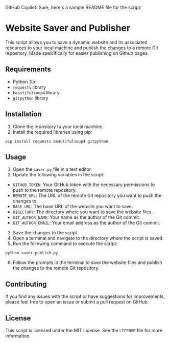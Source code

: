 GitHub Copilot: Sure, here's a sample README file for the script:

# Website Saver and Publisher

This script allows you to save a dynamic website and its associated resources to your local machine and publish the changes to a remote Git repository. Made speicifically for easier publishing on Github pages. 

## Requirements

- Python 3.x
- `requests` library
- `beautifulsoup4` library
- `gitpython` library

## Installation

1. Clone the repository to your local machine.
2. Install the required libraries using pip:

```
pip install requests beautifulsoup4 gitpython
```

## Usage

1. Open the `saver.py` file in a text editor.
2. Update the following variables in the script:

- `GITHUB_TOKEN`: Your GitHub token with the necessary permissions to push to the remote repository.
- `REMOTE_URL`: The URL of the remote Git repository you want to push the changes to.
- `BASE_URL`: The base URL of the website you want to save.
- `DIRECTORY`: The directory where you want to save the website files.
- `GIT_AUTHOR_NAME`: Your name as the author of the Git commit.
- `GIT_AUTHOR_EMAIL`: Your email address as the author of the Git commit.

3. Save the changes to the script.
4. Open a terminal and navigate to the directory where the script is saved.
5. Run the following command to execute the script:

```
python saver_publish.py
```

6. Follow the prompts in the terminal to save the website files and publish the changes to the remote Git repository.

## Contributing

If you find any issues with the script or have suggestions for improvements, please feel free to open an issue or submit a pull request on GitHub.

## License

This script is licensed under the MIT License. See the `LICENSE` file for more information.
